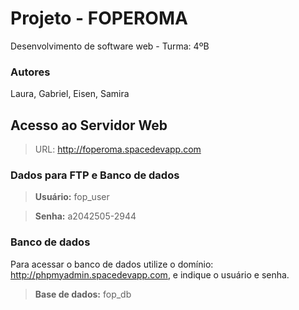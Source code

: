# Projeto - FOPEROMA
Desenvolvimento de software web - Turma: 4ºB

### Autores
Laura, Gabriel, Eisen, Samira

## Acesso ao Servidor Web
> URL: <http://foperoma.spacedevapp.com>

### Dados para FTP e Banco de dados
> **Usuário:** fop_user

> **Senha:** a2042505-2944

### Banco de dados
Para acessar o banco de dados utilize o domínio: <http://phpmyadmin.spacedevapp.com>, e indique o usuário e senha.

> **Base de dados:** fop_db
